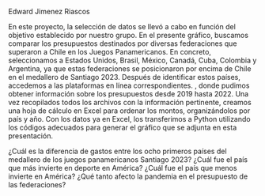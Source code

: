 Edward Jimenez Riascos 

En este proyecto, la selección de datos se llevó a cabo en función del objetivo establecido por nuestro grupo. En el presente gráfico, buscamos comparar los presupuestos destinados por diversas federaciones que superaron a Chile en los Juegos Panamericanos. En concreto, seleccionamos a Estados Unidos, Brasil, México, Canadá, Cuba, Colombia y Argentina, ya que estas federaciones se posicionaron por encima de Chile en el medallero de Santiago 2023. Después de identificar estos países, accedemos a las plataformas en línea correspondientes. , donde pudimos obtener información sobre los presupuestos desde 2019 hasta 2022. Una vez recopilados todos los archivos con la información pertinente, creamos una hoja de cálculo en Excel para ordenar los montos, organizándolos por país y año. Con los datos ya en Excel, los transferimos a Python utilizando los códigos adecuados para generar el gráfico que se adjunta en esta presentación.  

¿Cuál es la diferencia de gastos entre los ocho primeros países del medallero de los juegos panamericanos Santiago 2023?
¿Cuál fue el país que más invierte en deporte en América?
¿Cuál fue el país que menos invierte en América?
¿Qué tanto afecto la pandemia en el presupuesto de las federaciones?
